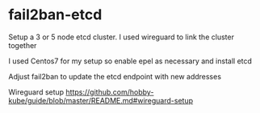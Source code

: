 # fail2ban-etcd

Setup a 3 or 5 node etcd cluster. I used wireguard to link the cluster together

I used Centos7 for my setup so enable epel as necessary and install etcd

Adjust fail2ban to update the etcd endpoint with new addresses

Wireguard setup
https://github.com/hobby-kube/guide/blob/master/README.md#wireguard-setup
